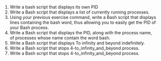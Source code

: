 1. Write a bash script that displays its own PID
2. Write a Bash script that displays a list of currently running processes.
3. Using your previous exercise command, write a Bash script that displays lines containing the bash word, thus allowing you to easily get the PID of your Bash process.
4. Write a Bash script that displays the PID, along with the process name, of processes whose name contain the word bash.
5. Write a Bash script that displays To infinity and beyond indefinitely.
6. Write a Bash script that stops 4-to_infinity_and_beyond process. 
7. Write a Bash script that stops 4-to_infinity_and_beyond process.
